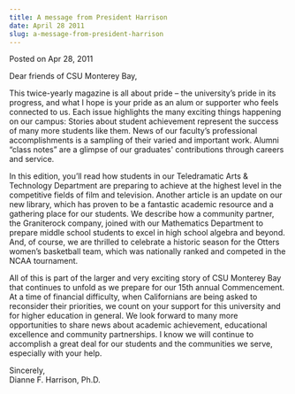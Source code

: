 ```yaml
---
title: A message from President Harrison
date: April 28 2011
slug: a-message-from-president-harrison
---
```





<span class="date">Posted on Apr 28, 2011    </span>
<p>Dear friends of CSU Monterey Bay,</p>
<p>This twice-yearly magazine is all about pride &#x2013; the university&#x2019;s
pride in its progress, and what I hope is your pride as an alum or
supporter who feels connected to us. Each issue highlights the many
exciting things happening on our campus: Stories about student
achievement represent the success of many more students like them.
News of our faculty&#x2019;s professional accomplishments is a sampling of
their varied and important work. Alumni &#x201C;class notes&#x201D; are a glimpse
of our graduates&apos; contributions through careers and service.</p>
<p>In this edition, you&#x2019;ll read how students in our Teledramatic
Arts &amp; Technology Department are preparing to achieve at the
highest level in the competitive fields of film and television.
Another article is an update on our new library, which has proven
to be a fantastic academic resource and a gathering place for our
students. We describe how a community partner, the Graniterock
company, joined with our Mathematics Department to prepare middle
school students to excel in high school algebra and beyond. And, of
course, we are thrilled to celebrate a historic season for the
Otters women&#x2019;s basketball team, which was nationally ranked and
competed in the NCAA tournament.</p>
<p>All of this is part of the larger and very exciting story of CSU
Monterey Bay that continues to unfold as we prepare for our 15th
annual Commencement. At a time of financial difficulty, when
Californians are being asked to reconsider their priorities, we
count on your support for this university and for higher education
in general. We look forward to many more opportunities to share
news about academic achievement, educational excellence and
community partnerships. I know we will continue to accomplish a
great deal for our students and the communities we serve,
especially with your help.</p>
<p>Sincerely,<br>
Dianne F. Harrison, Ph.D.</br></p>




